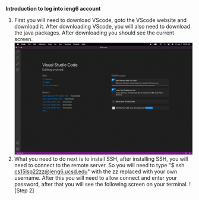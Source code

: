 **Introduction to log into ieng6 account**
1. First you will need to download VScode, goto the VScode website and download it. After downloading VScode, you will also need to download the java packages.
   After downloading you should see the current screen.
![Step 1](Screenshot%202022-04-06%20210515.png)
2. What you need to do next is to install SSH, after installing SSH, you will need to connect to the remote server. So you will need to type 
   "$ ssh cs15lsp22zz@ieng6.ucsd.edu" with the zz replaced with your own username. After this you will need to allow connect and enter your password, after that
   you will see the following screen on your terminal.
![Step 2]
